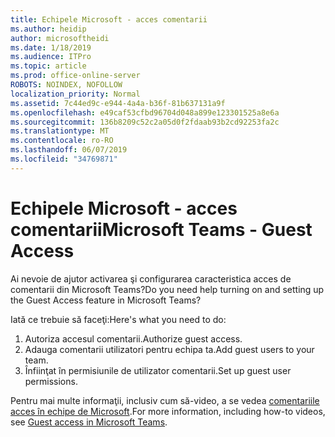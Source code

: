 ```yaml
---
title: Echipele Microsoft - acces comentarii
ms.author: heidip
author: microsoftheidi
ms.date: 1/18/2019
ms.audience: ITPro
ms.topic: article
ms.prod: office-online-server
ROBOTS: NOINDEX, NOFOLLOW
localization_priority: Normal
ms.assetid: 7c44ed9c-e944-4a4a-b36f-81b637131a9f
ms.openlocfilehash: e49caf53cfbd96704d048a899e123301525a8e6a
ms.sourcegitcommit: 136b8209c52c2a05d0f2fdaab93b2cd92253fa2c
ms.translationtype: MT
ms.contentlocale: ro-RO
ms.lasthandoff: 06/07/2019
ms.locfileid: "34769871"
---
```

# <a name="microsoft-teams---guest-access"></a><span data-ttu-id="0037d-102">Echipele Microsoft - acces comentarii</span><span class="sxs-lookup"><span data-stu-id="0037d-102">Microsoft Teams - Guest Access</span></span>

<span data-ttu-id="0037d-103">Ai nevoie de ajutor activarea şi configurarea caracteristica acces de comentarii din Microsoft Teams?</span><span class="sxs-lookup"><span data-stu-id="0037d-103">Do you need help turning on and setting up the Guest Access feature in Microsoft Teams?</span></span>

<span data-ttu-id="0037d-104">Iată ce trebuie să faceţi:</span><span class="sxs-lookup"><span data-stu-id="0037d-104">Here's what you need to do:</span></span>

1. <span data-ttu-id="0037d-105">Autoriza accesul comentarii.</span><span class="sxs-lookup"><span data-stu-id="0037d-105">Authorize guest access.</span></span>
1. <span data-ttu-id="0037d-106">Adauga comentarii utilizatori pentru echipa ta.</span><span class="sxs-lookup"><span data-stu-id="0037d-106">Add guest users to your team.</span></span>
1. <span data-ttu-id="0037d-107">Înfiinţat în permisiunile de utilizator comentarii.</span><span class="sxs-lookup"><span data-stu-id="0037d-107">Set up guest user permissions.</span></span>

<span data-ttu-id="0037d-108">Pentru mai multe informaţii, inclusiv cum să-video, a se vedea [comentariile acces în echipe de Microsoft](https://docs.microsoft.com/microsoftteams/guest-access).</span><span class="sxs-lookup"><span data-stu-id="0037d-108">For more information, including how-to videos, see [Guest access in Microsoft Teams](https://docs.microsoft.com/microsoftteams/guest-access).</span></span>

